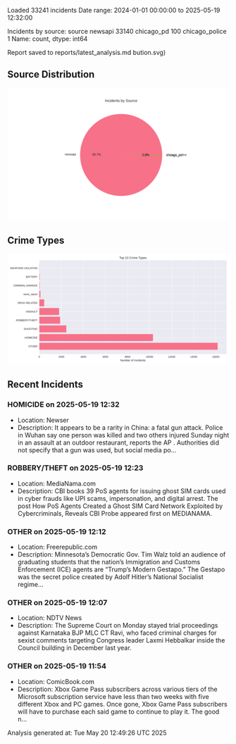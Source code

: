 
Loaded 33241 incidents
Date range: 2024-01-01 00:00:00 to 2025-05-19 12:32:00

Incidents by source:
source
newsapi           33140
chicago_pd          100
chicago_police        1
Name: count, dtype: int64

Report saved to reports/latest_analysis.md
bution.svg)

## Source Distribution
![Source Distribution](images/source_distribution.svg)

## Crime Types
![Crime Types](images/crime_types.svg)

## Recent Incidents

### HOMICIDE on 2025-05-19 12:32
- Location: Newser
- Description: It appears to be a rarity in China: a fatal gun attack. Police in Wuhan say one person was killed and two others injured Sunday night in an assault at an outdoor restaurant, reports the AP . Authorities did not specify that a gun was used, but social media po…


### ROBBERY/THEFT on 2025-05-19 12:23
- Location: MediaNama.com
- Description: CBI books 39 PoS agents for issuing ghost SIM cards used in cyber frauds like UPI scams, impersonation, and digital arrest.
The post How PoS Agents Created a Ghost SIM Card Network Exploited by Cybercriminals, Reveals CBI Probe appeared first on MEDIANAMA.


### OTHER on 2025-05-19 12:12
- Location: Freerepublic.com
- Description: Minnesota’s Democratic Gov. Tim Walz told an audience of graduating students that the nation’s Immigration and Customs Enforcement (ICE) agents are “Trump’s Modern Gestapo.” The Gestapo was the secret police created by Adolf Hitler’s National Socialist regime…


### OTHER on 2025-05-19 12:07
- Location: NDTV News
- Description: The Supreme Court on Monday stayed trial proceedings against Karnataka BJP MLC CT Ravi, who faced criminal charges for sexist comments targeting Congress leader Laxmi Hebbalkar inside the Council building in December last year.


### OTHER on 2025-05-19 11:54
- Location: ComicBook.com
- Description: Xbox Game Pass subscribers across various tiers of the Microsoft subscription service have less than two weeks with five different Xbox and PC games. Once gone, Xbox Game Pass subscribers will have to purchase each said game to continue to play it. The good n…

Analysis generated at: Tue May 20 12:49:26 UTC 2025
